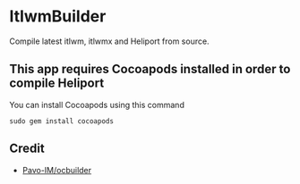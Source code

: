 # ItlwmBuilder
Compile latest itlwm, itlwmx and Heliport from source.

## This app requires Cocoapods installed in order to compile Heliport
You can install Cocoapods using this command
```
sudo gem install cocoapods
```

## Credit

- [Pavo-IM/ocbuilder](https://github.com/Pavo-IM/ocbuilder)
